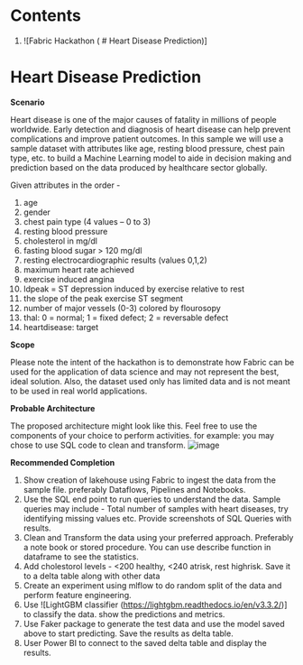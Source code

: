 # Contents

1. ![Fabric Hackathon (  # Heart Disease Prediction)]


# Heart Disease Prediction

**Scenario**

Heart disease is one of the major causes of fatality in millions of people worldwide. Early detection and diagnosis of heart disease can help prevent complications and improve patient outcomes. In this sample we will use a sample dataset with attributes like age, resting blood pressure, chest pain type, etc. to build a Machine Learning model to aide in decision making and prediction based on the data produced by healthcare sector globally.

Given attributes in the order -

1. age
2. gender
3. chest pain type (4 values – 0 to 3)
4. resting blood pressure
5. cholesterol in mg/dl
6. fasting blood sugar \> 120 mg/dl
7. resting electrocardiographic results (values 0,1,2)
8. maximum heart rate achieved
9. exercise induced angina
10. ldpeak = ST depression induced by exercise relative to rest
11. the slope of the peak exercise ST segment
12. number of major vessels (0-3) colored by flourosopy
13. thal: 0 = normal; 1 = fixed defect; 2 = reversable defect
14. heartdisease: target

**Scope**

Please note the intent of the hackathon is to demonstrate how Fabric can be used for the application of data science and may not represent the best, ideal solution. Also, the dataset used only has limited data and is not meant to be used in real world applications.

**Probable Architecture**

The proposed architecture might look like this. Feel free to use the components of your choice to perform activities. for example: you may chose to use SQL code to clean and transform. 
![image](https://github.com/raghu4sangeeth/Data/assets/34170707/793c13f1-066e-410f-8703-08d0b5dd0daf)

**Recommended Completion**

1. Show creation of lakehouse using Fabric to ingest the data from the sample file. preferably Dataflows, Pipelines and Notebooks. 
2. Use the SQL end point to run queries to understand the data. Sample queries may include - Total number of samples with heart diseases, try identifying missing values etc. Provide screenshots of SQL Queries with results.
3. Clean and Transform the data using your preferred approach. Preferably a note book or stored procedure. You can use describe function in dataframe to see the statistics. 
4. Add cholestorol levels  - <200 healthy, <240 atrisk, rest highrisk. Save it to a delta table along with other data
5. Create an experiment using mlflow to do random split of the data and perform feature engineering.
6. Use ![LightGBM classifier (https://lightgbm.readthedocs.io/en/v3.3.2/)] to classify the data. show the predictions and metrics.
7. Use Faker package to generate the test data and use the model saved above to start predicting. Save the results as delta table.
8. User Power BI to connect to the saved delta table and display the results. 
